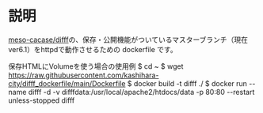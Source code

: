 # 説明

[meso-cacase/difff](https://github.com/meso-cacase/difff)の、保存・公開機能がついているマスターブランチ（現在 ver6.1）をhttpdで動作させるための dockerfile です。

保存HTMLにVolumeを使う場合の使用例
$ cd ~
$ wget https://raw.githubusercontent.com/kashihara-city/difff_dockerfile/main/Dockerfile
$ docker build -t difff ./
$ docker run --name difff -d -v difffdata:/usr/local/apache2/htdocs/data -p 80:80 --restart unless-stopped difff
